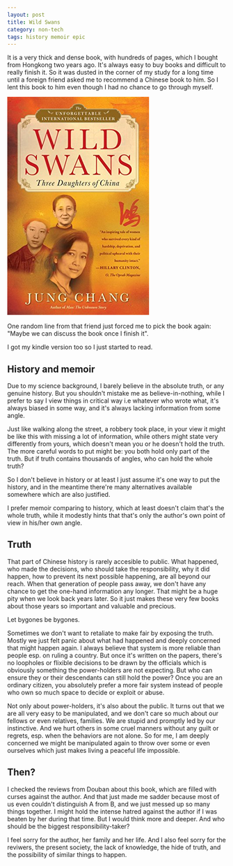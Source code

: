 ```yaml
---
layout: post
title: Wild Swans
category: non-tech
tags: history memoir epic
---
```


It is a very thick and dense book, with hundreds of pages, which I bought from 
Hongkong two years ago. It's always easy to buy books and difficult to really finish
it. So it was dusted in the corner of my study for a long time until a foreign friend
asked me to recommend a Chinese book to him. So I lent this book to him even though I
had no chance to go through myself.

![wild_swan](/assets/images/wild_swans.jpg)

One random line from that friend just forced me to pick the book again: "Maybe we can discuss
the book once I finish it".

I got my kindle version too so I just started to read.

## History and memoir

Due to my science background, I barely believe in the absolute truth, or any genuine history. But
you shouldn't mistake me as believe-in-nothing, while I prefer to say I view things in critical way
i.e whatever who wrote what, it's always biased in some way, and it's always lacking information from
some angle.

Just like walking along the street, a robbery took place, in your view it might be like this with missing
a lot of information, while others might state very differently from yours, which doesn't mean you or he
doesn't hold the truth. The more careful words to put might be: you both hold only part of the truth.
But if truth contains thousands of angles, who can hold the whole truth?

So I don't believe in history or at least I just assume it's one way to put the history, and in the meantime there're
many alternatives available somewhere which are also justified.

I prefer memoir comparing to history, which at least doesn't claim that's the whole truth, while it modestly hints
that that's only the author's own point of view in his/her own angle.

## Truth

That part of Chinese history is rarely accesible to public. What happened, who made the decisions, who should take
the responsibility, why it did happen, how to prevent its next possible happening, are all beyond our reach.
When that generation of people pass away, we don't have any chance to get the one-hand information any longer. That
might be a huge pity when we look back years later. So it just makes these very few books about those years so important
and valuable and precious.

Let bygones be bygones. 

Sometimes we don't want to retaliate to make fair by exposing the truth. Mostly we just felt panic about what had happened
and deeply concerned that might happen again. I always believe that system is more reliable than people esp. on ruling a country.
But once it's written on the papers, there's no loopholes or flixible decisions to be drawn by the officials which is obviously
something the power-holders are not expecting. But who can ensure they or their descendants can still hold the power? Once you
are an ordinary citizen, you absolutely prefer a more fair system instead of people who own so much space to decide or exploit
or abuse.

Not only about power-holders, it's also about the public. It turns out that we are all very easy to be manipulated, and we don't 
care so much about our fellows or even relatives, families. We are stupid and promptly led by our instinctive. And we hurt
others in some cruel manners without any guilt or regrets, esp. when the behaviors are not alone. So for me, I am deeply concerned
we might be manipulated again to throw over some or even ourselves which just makes living a peaceful life impossible.


## Then?

I checked the reviews from Douban about this book, which are filled with curses against the author. And that just made me sadder
because most of us even couldn't distinguish A from B, and we just messed up so many things together. I might hold the intense
hatred against the author if I was beaten by her during that time. But I would think more and deeper. And who should be the biggest
responsibility-taker?

I feel sorry for the author, her family and her life. And I also feel sorry for the reviwers, the present society, the lack
of knowledge, the hide of truth, and the possibility of similar things to happen.
